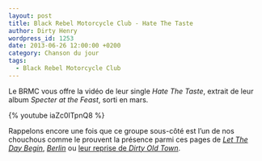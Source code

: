 ```yaml
---
layout: post
title: Black Rebel Motorcycle Club - Hate The Taste
author: Dirty Henry
wordpress_id: 1253
date: 2013-06-26 12:00:00 +0200
category: Chanson du jour
tags:
  - Black Rebel Motorcycle Club
---
```


Le BRMC vous offre la vidéo de leur single _Hate The Taste_, extrait de leur
album _Specter at the Feast_, sorti en mars.

{% youtube iaZc0ITpnQ8 %}

Rappelons encore une fois que ce groupe sous-côté est l’un de nos chouchous
comme le prouvent la présence parmi ces pages de [_Let The Day Begin_][i1221],
[_Berlin_][i783] ou [leur reprise de _Dirty Old Town_][i709].

[i1221]:
  https://www.deadrooster.org/black-rebel-motorcycle-club-let-the-day-begin/
[i783]: https://www.deadrooster.org/black-rebel-motorcycle-club-berlin/
[i709]: https://www.deadrooster.org/compile-mp3-du-net-04/
